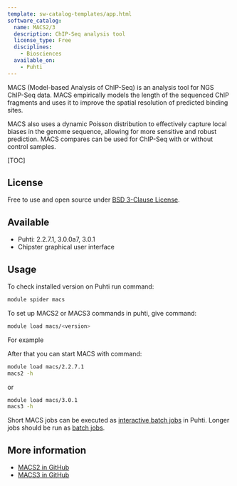 ```yaml
---
template: sw-catalog-templates/app.html
software_catalog:
  name: MACS2/3
  description: ChIP-Seq analysis tool
  license_type: Free
  disciplines:
    - Biosciences
  available_on:
    - Puhti
---
```




MACS (Model-based Analysis of ChIP-Seq) is an analysis tool for NGS ChIP-Seq data.
MACS empirically models the length of the sequenced ChIP fragments and uses it to improve
the spatial resolution of predicted binding sites.

MACS also uses a dynamic Poisson distribution to effectively capture local biases in the
genome sequence, allowing for more sensitive and robust prediction. MACS compares can be
used for ChIP-Seq with or without control samples.

[TOC]

## License

Free to use and open source under [BSD 3-Clause License](https://raw.githubusercontent.com/macs3-project/MACS/master/LICENSE).

## Available



-  Puhti: 2.2.7.1, 3.0.0a7, 3.0.1
-  Chipster graphical user interface

## Usage

To check installed version on Puhti run command:

```bash
module spider macs
```

To set up MACS2 or MACS3 commands in puhti, give command:

```bash
module load macs/<version>
```

For example

After that you can start MACS with command:

```bash
module load macs/2.2.7.1
macs2 -h
```

or

```bash
module load macs/3.0.1
macs3 -h
```

Short MACS jobs can be executed as [interactive batch jobs](../computing/running/interactive-usage.md) in Puhti. Longer jobs should be run as [batch jobs](../computing/running/getting-started.md).


## More information

   *   [MACS2 in GitHub](https://github.com/taoliu/MACS/)
   *   [MACS3 in GitHub](https://github.com/macs3-project/MACS/)
